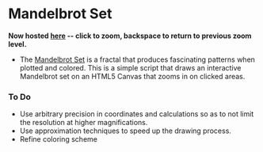 # Mandelbrot Set

**Now hosted [here](http://aymarino.github.io/mandelbrot-set-js/) -- click to zoom, backspace to return to previous zoom level.**

* The [Mandelbrot Set](http://en.wikipedia.org/wiki/Mandelbrot_set) is a fractal that produces fascinating patterns when plotted and colored. This is a simple script that draws an interactive Mandelbrot set on an HTML5 Canvas that zooms in on clicked areas.

### To Do
* Use arbitrary precision in coordinates and calculations so as to not limit the resolution at higher magnifications.
* Use approximation techniques to speed up the drawing process.
* Refine coloring scheme
